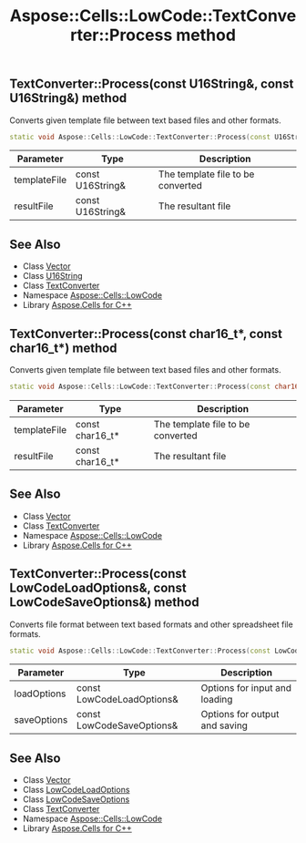 ﻿---
title: Aspose::Cells::LowCode::TextConverter::Process method
linktitle: Process
second_title: Aspose.Cells for C++ API Reference
description: 'Aspose::Cells::LowCode::TextConverter::Process method. Converts given template file between text based files and other formats in C++.'
type: docs
weight: 600
url: /cpp/aspose.cells.lowcode/textconverter/process/
---
## TextConverter::Process(const U16String\&, const U16String\&) method


Converts given template file between text based files and other formats.

```cpp
static void Aspose::Cells::LowCode::TextConverter::Process(const U16String &templateFile, const U16String &resultFile)
```


| Parameter | Type | Description |
| --- | --- | --- |
| templateFile | const U16String\& | The template file to be converted |
| resultFile | const U16String\& | The resultant file |

## See Also

* Class [Vector](../../../aspose.cells/vector/)
* Class [U16String](../../../aspose.cells/u16string/)
* Class [TextConverter](../)
* Namespace [Aspose::Cells::LowCode](../../)
* Library [Aspose.Cells for C++](../../../)
## TextConverter::Process(const char16_t*, const char16_t*) method


Converts given template file between text based files and other formats.

```cpp
static void Aspose::Cells::LowCode::TextConverter::Process(const char16_t *templateFile, const char16_t *resultFile)
```


| Parameter | Type | Description |
| --- | --- | --- |
| templateFile | const char16_t* | The template file to be converted |
| resultFile | const char16_t* | The resultant file |

## See Also

* Class [Vector](../../../aspose.cells/vector/)
* Class [TextConverter](../)
* Namespace [Aspose::Cells::LowCode](../../)
* Library [Aspose.Cells for C++](../../../)
## TextConverter::Process(const LowCodeLoadOptions\&, const LowCodeSaveOptions\&) method


Converts file format between text based formats and other spreadsheet file formats.

```cpp
static void Aspose::Cells::LowCode::TextConverter::Process(const LowCodeLoadOptions &loadOptions, const LowCodeSaveOptions &saveOptions)
```


| Parameter | Type | Description |
| --- | --- | --- |
| loadOptions | const LowCodeLoadOptions\& | Options for input and loading |
| saveOptions | const LowCodeSaveOptions\& | Options for output and saving |

## See Also

* Class [Vector](../../../aspose.cells/vector/)
* Class [LowCodeLoadOptions](../../lowcodeloadoptions/)
* Class [LowCodeSaveOptions](../../lowcodesaveoptions/)
* Class [TextConverter](../)
* Namespace [Aspose::Cells::LowCode](../../)
* Library [Aspose.Cells for C++](../../../)
